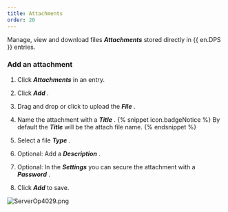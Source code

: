 ```yaml
---
title: Attachments
order: 20
---
```

Manage, view and download files ***Attachments*** stored directly in {{ en.DPS }} entries.  

### Add an attachment 

1. Click ***Attachments*** in an entry. 
1. Click ***Add*** . 
1. Drag and drop or click to upload the ***File*** . 
1. Name the attachment with a ***Title*** . 
{% snippet icon.badgeNotice %} 
By default the ***Title*** will be the attach file name. 
{% endsnippet %}
 
5. Select a file ***Type*** . 
1. Optional: Add a ***Description*** . 
1. Optional: In the ***Settings*** you can secure the attachment with a ***Password*** . 
1. Click ***Add*** to save.  

![ServerOp4029.png](/img/en/server/ServerOp4029.png) 
